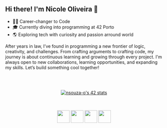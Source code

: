 ## Hi there! I'm Nicole Oliveira 🌟

- 👩‍💻 Career-changer to Code
- 🎓 Currently diving into programming at 42 Porto
- 🌎 Exploring tech with curiosity and passion arround world 

After years in law, I’ve found in programming a new frontier of logic, creativity, and challenges. From crafting arguments to crafting code, my journey is about continuous learning and growing through every project. I'm always open to new collaborations, learning opportunities, and expanding my skills. Let’s build something cool together!
</div>
  
  ## 
 
<div> 
<div>
  <br>
  <br>
</div>
<div align="center">
<a href="https://github.com/oakoudad/badge42"><img src="https://badge.mediaplus.ma/starryblue/nsouza-o" alt="nsouza-o's 42 stats" /></a>
</div>
<div>
  <br>
  <br>
</div>
<p align="center">
<img src="https://cdn.jsdelivr.net/gh/devicons/devicon@latest/icons/c/c-original.svg" width="40" height="40"/>
<img src="https://cdn.jsdelivr.net/gh/devicons/devicon@latest/icons/cplusplus/cplusplus-original.svg" width="40" height="40"/>
<img src="https://cdn.jsdelivr.net/gh/devicons/devicon@latest/icons/html5/html5-original.svg" width="40" height="40"/>
<img src="https://cdn.jsdelivr.net/gh/devicons/devicon@latest/icons/css3/css3-original.svg" width="40" height="40"/>
</p>
          
          
          
          
          
